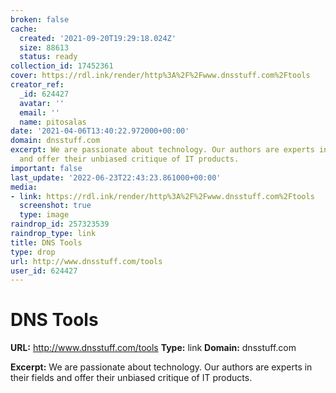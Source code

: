 ```yaml
---
broken: false
cache:
  created: '2021-09-20T19:29:18.024Z'
  size: 88613
  status: ready
collection_id: 17452361
cover: https://rdl.ink/render/http%3A%2F%2Fwww.dnsstuff.com%2Ftools
creator_ref:
  _id: 624427
  avatar: ''
  email: ''
  name: pitosalas
date: '2021-04-06T13:40:22.972000+00:00'
domain: dnsstuff.com
excerpt: We are passionate about technology. Our authors are experts in their fields
  and offer their unbiased critique of IT products.
important: false
last_update: '2022-06-23T22:43:23.861000+00:00'
media:
- link: https://rdl.ink/render/http%3A%2F%2Fwww.dnsstuff.com%2Ftools
  screenshot: true
  type: image
raindrop_id: 257323539
raindrop_type: link
title: DNS Tools
type: drop
url: http://www.dnsstuff.com/tools
user_id: 624427
---
```


# DNS Tools

**URL:** http://www.dnsstuff.com/tools
**Type:** link
**Domain:** dnsstuff.com

**Excerpt:** We are passionate about technology. Our authors are experts in their fields and offer their unbiased critique of IT products.
